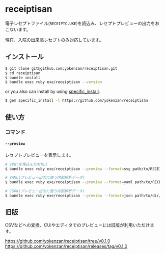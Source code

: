 # receiptisan

電子レセプトファイル(`RECEIPTC.UKE`)を読込み、レセプトプレビューの出力をおこないます。

現在、入院の出来高レセプトのみ対応しています。

## インストール

```bash
$ git clone git@github.com:yokenzan/receiptisan.git
$ cd receiptisan
$ bundle install
$ bundle exec ruby exe/receiptisan --version
```

or you also can install by using [specific_install](https://github.com/rdp/specific_install).

```bash
$ gem specific_install -l https://github.com/yokenzan/receiptisan
```

## 使い方

### コマンド

#### `--preview`

レセプトプレビューを表示します。

```bash
# SVG(を埋込んだHTML)
$ bundle exec ruby exe/receiptisan --preview --format=svg path/to/RECEIPTC.UKE > preview.html

# YAML(プレビュー出力に使う内部解析データ)
$ bundle exec ruby exe/receiptisan --preview --format=yaml path/to/RECEIPTC.UKE_1 path/to/RECEIPTC.UKE_2 | yq -C

# JSON(プレビュー出力に使う内部解析データ)
$ bundle exec ruby exe/receiptisan --preview --format=json path/to/dir/*.UKE | jq -C
```

## 旧版

CSVなどへの変換、CUIやエディタでのプレビューには旧版が利用いただけます。

https://github.com/yokenzan/receiptisan/tree/v0.1.0
https://github.com/yokenzan/receiptisan/releases/tag/v0.1.0
